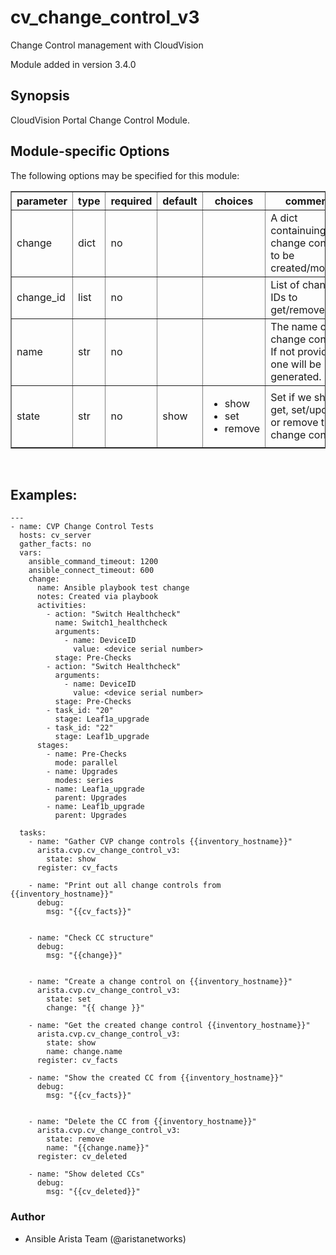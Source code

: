 # cv_change_control_v3

Change Control management with CloudVision

Module added in version 3.4.0

<div class="contents" local="" depth="2">

</div>

## Synopsis

CloudVision Portal Change Control Module.

## Module-specific Options

The following options may be specified for this module:

<table border=1 cellpadding=4>

<tr>
<th class="head">parameter</th>
<th class="head">type</th>
<th class="head">required</th>
<th class="head">default</th>
<th class="head">choices</th>
<th class="head">comments</th>
</tr>

<tr>
<td>change<br/><div style="font-size: small;"></div></td>
<td>dict</td>
<td>no</td>
<td></td>
<td></td>
<td>
    <div>A dict containuing the change control to be created/modified</div>
</td>
</tr>

<tr>
<td>change_id<br/><div style="font-size: small;"></div></td>
<td>list</td>
<td>no</td>
<td></td>
<td></td>
<td>
    <div>List of change IDs to get/remove</div>
</td>
</tr>

<tr>
<td>name<br/><div style="font-size: small;"></div></td>
<td>str</td>
<td>no</td>
<td></td>
<td></td>
<td>
    <div>The name of the change control. If not provided, one will be generated.</div>
</td>
</tr>

<tr>
<td>state<br/><div style="font-size: small;"></div></td>
<td>str</td>
<td>no</td>
<td>show</td>
<td><ul><li>show</li><li>set</li><li>remove</li></ul></td>
<td>
    <div>Set if we should get, set/update, or remove the change control</div>
</td>
</tr>

</table>
</br>

## Examples:

    ---
    - name: CVP Change Control Tests
      hosts: cv_server
      gather_facts: no
      vars:
        ansible_command_timeout: 1200
        ansible_connect_timeout: 600
        change:
          name: Ansible playbook test change
          notes: Created via playbook
          activities:
            - action: "Switch Healthcheck"
              name: Switch1_healthcheck
              arguments:
                - name: DeviceID
                  value: <device serial number>
              stage: Pre-Checks
            - action: "Switch Healthcheck"
              arguments:
                - name: DeviceID
                  value: <device serial number>
              stage: Pre-Checks
            - task_id: "20"
              stage: Leaf1a_upgrade
            - task_id: "22"
              stage: Leaf1b_upgrade
          stages:
            - name: Pre-Checks
              mode: parallel
            - name: Upgrades
              modes: series
            - name: Leaf1a_upgrade
              parent: Upgrades
            - name: Leaf1b_upgrade
              parent: Upgrades

      tasks:
        - name: "Gather CVP change controls {{inventory_hostname}}"
          arista.cvp.cv_change_control_v3:
            state: show
          register: cv_facts

        - name: "Print out all change controls from {{inventory_hostname}}"
          debug:
            msg: "{{cv_facts}}"


        - name: "Check CC structure"
          debug:
            msg: "{{change}}"


        - name: "Create a change control on {{inventory_hostname}}"
          arista.cvp.cv_change_control_v3:
            state: set
            change: "{{ change }}"

        - name: "Get the created change control {{inventory_hostname}}"
          arista.cvp.cv_change_control_v3:
            state: show
            name: change.name
          register: cv_facts

        - name: "Show the created CC from {{inventory_hostname}}"
          debug:
            msg: "{{cv_facts}}"


        - name: "Delete the CC from {{inventory_hostname}}"
          arista.cvp.cv_change_control_v3:
            state: remove
            name: "{{change.name}}"
          register: cv_deleted

        - name: "Show deleted CCs"
          debug:
            msg: "{{cv_deleted}}"

### Author

-   Ansible Arista Team (@aristanetworks)
